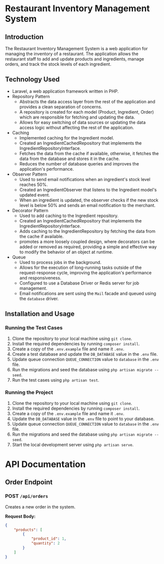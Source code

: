 # Restaurant Inventory Management System

## Introduction

The Restaurant Inventory Management System is a web application for managing the inventory of a restaurant. The application allows the restaurant staff to add and update products and ingredients, manage orders, and track the stock levels of each ingredient.

## Technology Used

- Laravel, a web application framework written in PHP.
- Repository Pattern
    - Abstracts the data access layer from the rest of the application and provides a clean separation of concerns.
    - A repository is created for each model (Product, Ingredient, Order) which are responsible for fetching and updating the data.
    - Allows for easy switching of data sources or updating the data access logic without affecting the rest of the application.
- Caching
    - Implemented caching for the Ingredient model.
    - Created an IngredientCachedRepository that implements the IngredientRepositoryInterface.
    - Fetches the data from the cache if available, otherwise, it fetches the data from the database and stores it in the cache.
    - Reduces the number of database queries and improves the application's performance.
- Observer Pattern
    - Used to send email notifications when an ingredient's stock level reaches 50%.
    - Created an IngredientObserver that listens to the Ingredient model's updated event.
    - When an ingredient is updated, the observer checks if the new stock level is below 50% and sends an email notification to the merchant.
- Decorator Pattern
    - Used to add caching to the Ingredient repository.
    - Created an IngredientCachedRepository that implements the IngredientRepositoryInterface.
    - Adds caching to the IngredientRepository by fetching the data from the cache if available.
    - promotes a more loosely coupled design, where decorators can be added or removed as required, providing a simple and effective way to modify the behavior of an object at runtime.
- Queue
  - Used to process jobs in the background.
  - Allows for the execution of long-running tasks outside of the request-response cycle, improving the application's performance and responsiveness.
  - Configured to use a Database Driver or Redis server for job management.
  - Email notifications are sent using the `Mail` facade and queued using the `database` driver.

## Installation and Usage

### Running the Test Cases

1. Clone the repository to your local machine using `git clone`.
2. Install the required dependencies by running `composer install`.
3. Create a copy of the `.env.example` file and name it `.env`.
4. Create a test database and update the `DB_DATABASE` value in the `.env` file.
5. Update queue connection `QUEUE_CONNECTION` value to `database` in the `.env` file.
6. Run the migrations and seed the database using `php artisan migrate --seed`.
7. Run the test cases using `php artisan test`.

### Running the Project

1. Clone the repository to your local machine using `git clone`.
2. Install the required dependencies by running `composer install`.
3. Create a copy of the `.env.example` file and name it `.env`.
4. Update the `DB_DATABASE` value in the `.env` file to point to your database.
5. Update queue connection `QUEUE_CONNECTION` value to `database` in the `.env` file.
6. Run the migrations and seed the database using `php artisan migrate --seed`.
7. Start the local development server using `php artisan serve`.

# API Documentation

## Order Endpoint

### POST ```/api/orders```

Creates a new order in the system.

**Request Body:**

```json
{
    "products": [
        {
            "product_id": 1,
            "quantity": 2
        }
    ]
}

